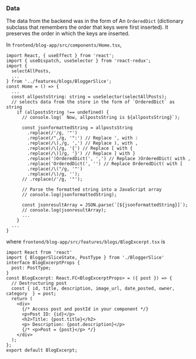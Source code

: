 ### Data

The data from the backend was in the form of An `OrderedDict` (dictionary subclass that remembers the order that keys were first inserted). It preserves the order in which the keys are inserted.

In `frontend/blog-app/src/components/Home.tsx`, 
```tsx
import React, { useEffect } from 'react';
import { useDispatch, useSelector } from 'react-redux';
import {
  selectAllPosts,
  ...
} from '../features/blogs/BloggerSlice';
const Home = () => {
  ...
  const allpostsString: string = useSelector(selectAllPosts); 
  // selects data from the store in the form of `OrderedDict` as string
    if (allpostsString !== undefined) {
      // console.log(` Now, allpostsString is ${allpostsString}`);

      const jsonformattedString = allpostsString
        .replace(/'/g, '"')
        .replace(/",/g, '":') // Replace ', with :
        .replace(/\),/g, ',') // Replace ), with ,
        .replace(/\[/g, '{') // Replace [ with {
        .replace(/\)]/g, '}') // Replace ] with }
        .replace(')OrderedDict(', ',') // Replace )OrderedDict( with ,
        .replace('OrderedDict(', '') // Replace OrderedDict( with [
        .replace(/\("/g, '"')
        .replace(/\)/g, '');
      // .replace(/'/g, '"');

      // Parse the formatted string into a JavaScript array
      // console.log(jsonformattedString);

      const jsonresultArray = JSON.parse(`[${jsonformattedString}]`);
      // console.log(jsonresultArray);
      ...
    }
  ...
}
```

where `frontend/blog-app/src/features/blogs/BlogExcerpt.tsx` is
```tsx
import React from 'react'
import { BloggerSliceState, PostType } from './BloggerSlice'
interface BlogExcerptProps {
  post: PostType;
}
const BlogExcerpt: React.FC<BlogExcerptProps> = ({ post }) => {
  // Destructuring post
  const { id, title, description, image_url, date_posted, owner, category  } = post;
  return (
    <div>
      {/* Access post and postId in your component */}
      <p>Post ID: {id}</p>
      <h2>Title: {post.title}</h2>
      <p> Description: {post.description}</p>
      {/* <p>Post = {post}</p> */}
    </div>
  );
};
export default BlogExcerpt;
```
